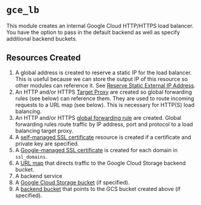 # `gce_lb`

This module creates an internal Google Cloud HTTP/HTTPS load balancer. You have the option to pass in the default backend as well as specify additional backend buckets.

## Resources Created

1. A global address is created to reserve a static IP for the load balancer. This is useful because we can store the output IP of this resource so other modules can reference it. See [Reserve Static External IP Address](https://cloud.google.com/compute/docs/ip-addresses/reserve-static-external-ip-address).
2. An HTTP and/or HTTPS [Target Proxy](https://cloud.google.com/load-balancing/docs/target-proxies) are created so global forwarding rules (see below) can reference them. They are used to route incoming requests to a URL map (see below). This is necessary for HTTP(S) load balancing.
3. An HTTP and/or HTTPS [global forwarding rule](https://cloud.google.com/load-balancing/docs/https/global-forwarding-rules) are created. Global forwarding rules route traffic by IP address, port and protocol to a load balancing target proxy.
4. A [self-managed SSL certificate](https://cloud.google.com/load-balancing/docs/ssl-certificates) resource is created if a certificate and private key are specified.
5. A [Google-managed SSL certificate](https://cloud.google.com/load-balancing/docs/ssl-certificates#managed-certs) is created for each domain in `ssl_domains`.
6. A [URL map](https://cloud.google.com/load-balancing/docs/https/url-map) that directs traffic to the Google Cloud Storage backend bucket.
7. A backend service
8. A [Google Cloud Storage bucket](https://cloud.google.com/storage/) (if specified).
9. A [backend bucket](https://cloud.google.com/load-balancing/docs/backend-bucket) that points to the GCS bucket created above (if specified).
